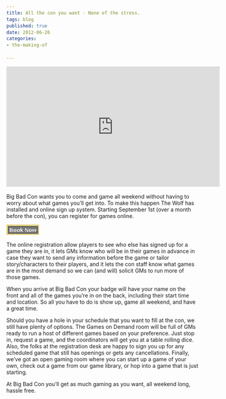 ```yaml
---
title: All the con you want - None of the stress.
tags: blog
published: true
date: 2012-06-26
categories:
- the-making-of

---
```

<iframe src="https://www.youtube.com/embed/YEONFDf-eKo" frameborder="0" width="560" height="315"></iframe>

Big Bad Con wants you to come and game all weekend without having to worry about what games you’ll get into. To make this happen The Wolf has installed and online sign up system. Starting September 1st (over a month before the con), you can register for games online.

[![](/images/book_now.png "book_now")](/images/book_now.png)

The online registration allow players to see who else has signed up for a game they are in, it lets GMs know who will be in their games in advance in case they want to send any information before the game or tailor story/characters to their players, and it lets the con staff know what games are in the most demand so we can (and will) solicit GMs to run more of those games.

When you arrive at Big Bad Con your badge will have your name on the front and all of the games you’re in on the back, including their start time and location. So all you have to do is show up, game all weekend, and have a great time.

Should you have a hole in your schedule that you want to fill at the con, we still have plenty of options. The Games on Demand room will be full of GMs ready to run a host of different games based on your preference. Just stop in, request a game, and the coordinators will get you at a table rolling dice. Also, the folks at the registration desk are happy to sign you up for any scheduled game that still has openings or gets any cancellations. Finally, we’ve got an open gaming room where you can start up a game of your own, check out a game from our game library, or hop into a game that is just starting.

At Big Bad Con you’ll get as much gaming as you want, all weekend long, hassle free.
